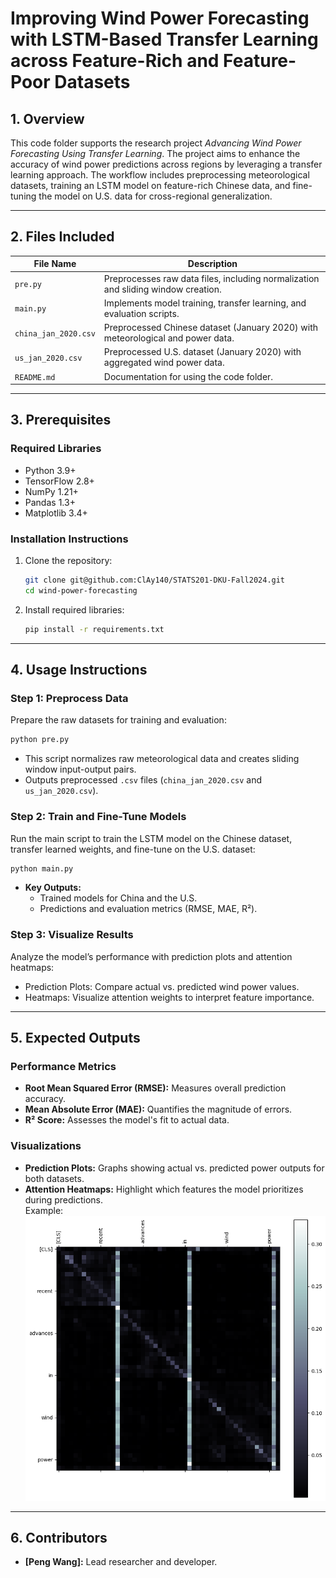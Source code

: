 # Improving Wind Power Forecasting with LSTM-Based Transfer Learning across Feature-Rich and Feature-Poor Datasets

## **1. Overview**

This code folder supports the research project _Advancing Wind Power Forecasting Using Transfer Learning_. The project aims to enhance the accuracy of wind power predictions across regions by leveraging a transfer learning approach. The workflow includes preprocessing meteorological datasets, training an LSTM model on feature-rich Chinese data, and fine-tuning the model on U.S. data for cross-regional generalization.

---

## **2. Files Included**

| **File Name**         | **Description**                                                                 |
|------------------------|---------------------------------------------------------------------------------|
| `pre.py`              | Preprocesses raw data files, including normalization and sliding window creation.|
| `main.py`             | Implements model training, transfer learning, and evaluation scripts.            |
| `china_jan_2020.csv`  | Preprocessed Chinese dataset (January 2020) with meteorological and power data.  |
| `us_jan_2020.csv`     | Preprocessed U.S. dataset (January 2020) with aggregated wind power data.        |
| `README.md`           | Documentation for using the code folder.                                        |

---

## **3. Prerequisites**

### **Required Libraries**
- Python 3.9+
- TensorFlow 2.8+
- NumPy 1.21+
- Pandas 1.3+
- Matplotlib 3.4+

### **Installation Instructions**
1. Clone the repository:
   ```bash
   git clone git@github.com:ClAy140/STATS201-DKU-Fall2024.git
   cd wind-power-forecasting
   ```
2. Install required libraries:
   ```bash
   pip install -r requirements.txt
   ```

---

## **4. Usage Instructions**

### **Step 1: Preprocess Data**
Prepare the raw datasets for training and evaluation:
```bash
python pre.py
```
- This script normalizes raw meteorological data and creates sliding window input-output pairs.
- Outputs preprocessed `.csv` files (`china_jan_2020.csv` and `us_jan_2020.csv`).

### **Step 2: Train and Fine-Tune Models**
Run the main script to train the LSTM model on the Chinese dataset, transfer learned weights, and fine-tune on the U.S. dataset:
```bash
python main.py
```
- **Key Outputs:**
  - Trained models for China and the U.S.
  - Predictions and evaluation metrics (RMSE, MAE, R²).

### **Step 3: Visualize Results**
Analyze the model’s performance with prediction plots and attention heatmaps:
- Prediction Plots: Compare actual vs. predicted wind power values.
- Heatmaps: Visualize attention weights to interpret feature importance.

---

## **5. Expected Outputs**

### **Performance Metrics**
- **Root Mean Squared Error (RMSE):** Measures overall prediction accuracy.
- **Mean Absolute Error (MAE):** Quantifies the magnitude of errors.
- **R² Score:** Assesses the model's fit to actual data.

### **Visualizations**
- **Prediction Plots:** Graphs showing actual vs. predicted power outputs for both datasets.
- **Attention Heatmaps:** Highlight which features the model prioritizes during predictions.  
  Example:  
  ![Heatmap Example](output_plots/attention_heatmap.png)

---

## **6. Contributors**

- **[Peng Wang]:** Lead researcher and developer.

